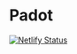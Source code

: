 # Padot

[![Netlify Status](https://api.netlify.com/api/v1/badges/b9260823-c182-4e76-8400-c6a7416fae5e/deploy-status)](https://app.netlify.com/sites/padot/deploys)
